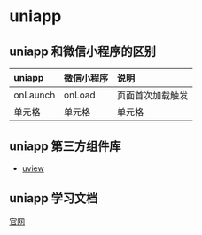 # uniapp

## uniapp 和微信小程序的区别

| uniapp   | 微信小程序 | 说明             |
| :------- | :--------- | :--------------- |
| onLaunch | onLoad     | 页面首次加载触发 |
| 单元格   | 单元格     | 单元格           |

## uniapp 第三方组件库

- [uview](https://www.uviewui.com/)

## uniapp 学习文档

[官网](https://uniapp.dcloud.net.cn/resource.html)
